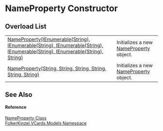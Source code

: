 # NameProperty Constructor


## Overload List
<table>
<tr>
<td><a href="2a9aabfa-0935-79fb-9f37-0c7562392a0f.md">NameProperty(IEnumerable(String), IEnumerable(String), IEnumerable(String), IEnumerable(String), IEnumerable(String), String)</a></td>
<td>Initializes a new <a href="05694799-3c12-68af-73de-f9a8cb4807af.md">NameProperty</a> object.</td></tr>
<tr>
<td><a href="6d68a99e-81bf-8f61-ccf0-c11d85ea796c.md">NameProperty(String, String, String, String, String, String)</a></td>
<td>Initializes a new <a href="05694799-3c12-68af-73de-f9a8cb4807af.md">NameProperty</a> object.</td></tr>
</table>

## See Also


#### Reference
<a href="05694799-3c12-68af-73de-f9a8cb4807af.md">NameProperty Class</a>  
<a href="10623553-9342-5b8f-9df4-6e7d1075f3df.md">FolkerKinzel.VCards.Models Namespace</a>  
